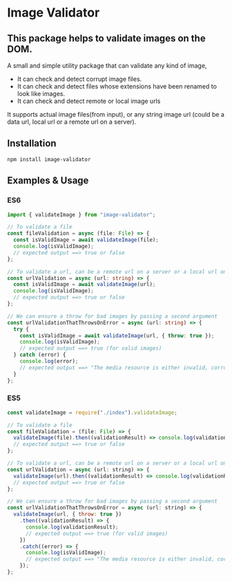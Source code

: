 # Image Validator

## This package helps to validate images on the DOM.

A small and simple utility package that can validate any kind of image,

- It can check and detect corrupt image files.
- It can check and detect files whose extensions have been renamed to look like images.
- It can check and detect remote or local image urls

It supports actual image files(from input), or any string image url (could be a data url, local url or a remote url on a server).

## Installation

```
npm install image-validator
```

## Examples & Usage

### ES6

```typescript
import { validateImage } from "image-validator";

// To validate a file
const fileValidation = async (file: File) => {
  const isValidImage = await validateImage(file);
  console.log(isValidImage);
  // expected output ==> true or false
};

// To validate a url, can be a remote url on a server or a local url on system
const urlValidation = async (url: string) => {
  const isValidImage = await validateImage(url);
  console.log(isValidImage);
  // expected output ==> true or false
};

// We can ensure a throw for bad images by passing a second argument
const urlValidationThatThrowsOnError = async (url: string) => {
  try {
    const isValidImage = await validateImage(url, { throw: true });
    console.log(isValidImage);
    // expected output ==> true (for valid images)
  } catch (error) {
    console.log(error);
    // expected output ==> "The media resource is either invalid, corrupt or unsuitable" (for invalid images)
  }
};
```

### ES5

```javascript
const validateImage = require("./index").validateImage;

// To validate a file
const fileValidation = (file: File) => {
  validateImage(file).then((validationResult) => console.log(validationResult));
  // expected output ==> true or false
};

// To validate a url, can be a remote url on a server or a local url on system
const urlValidation = async (url: string) => {
  validateImage(url).then((validationResult) => console.log(validationResult));
  // expected output ==> true or false
};

// We can ensure a throw for bad images by passing a second argument
const urlValidationThatThrowsOnError = async (url: string) => {
  validateImage(url, { throw: true })
    .then((validationResult) => {
      console.log(validationResult);
      // expected output ==> true (for valid images)
    })
    .catch((error) => {
      console.log(isValidImage);
      // expected output ==> "The media resource is either invalid, corrupt or unsuitable" (for invalid images)
    });
};
```
